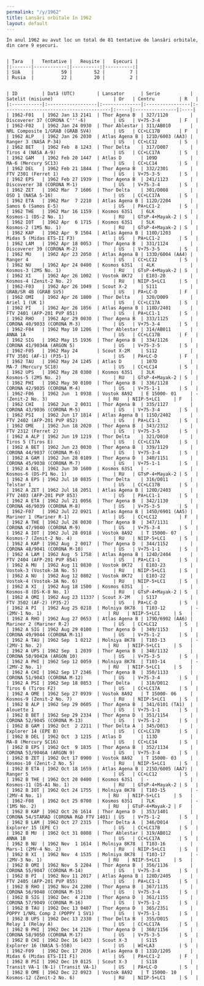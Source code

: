 ```yaml
---
permalink: "/y/1962"
title: Lansări orbitale în 1962
layout: default
---
```


    În anul 1962 au avut loc un total de 81 tentative de lansări orbitale, din care 9 eșecuri.
    
    
    | Țara   |   Tentative |   Reușite |   Eșecuri |
    |:-------|------------:|----------:|----------:|
    | SUA    |          59 |        52 |         7 |
    | Rusia  |          22 |        20 |         2 |
    
    
    | ID         | Dată (UTC)        | Lansator      | Serie           | Satelit (misiune)                      | Or   | Centru         | R   |
    |:-----------|:------------------|:--------------|:----------------|:---------------------------------------|:-----|:---------------|:----|
    | 1962-F01   | 1962 Jan 13 2141  | Thor Agena B  | 327/1120        | Discoverer 37 (CORONA C'''-6)          | US   | V+75-3-4       | F   |
    | 1962-F02   | 1962 Jan 24 0930  | Thor Ablestar | 311/AB010       | NRL Composite 1/GRAB (GRAB SV4)        | US   | CC+LC17B       | F   |
    | 1962 ALP   | 1962 Jan 26 2030  | Atlas Agena B | 121D/6003 (AA3) | Ranger 3 (NASA P-34)                   | US   | CC+LC12        | S   |
    | 1962 BET   | 1962 Feb  8 1243  | Thor Delta    | 317/D007        | Tiros 4 (NASA A-9)                     | US   | CC+LC17A       | S   |
    | 1962 GAM   | 1962 Feb 20 1447  | Atlas D       | 109D            | MA-6 (Mercury SC13)                    | US   | CC+LC14        | S   |
    | 1962 DEL   | 1962 Feb 21 1844  | Thor Agena B  | 332/2301        | FTV 2301 (Ferret 1)                    | US   | V+75-3-5       | S   |
    | 1962 EPS   | 1962 Feb 27 1939  | Thor Agena B  | 241/1123        | Discoverer 38 (CORONA M-1)             | US   | V+75-3-4       | S   |
    | 1962 ZET   | 1962 Mar  7 1606  | Thor Delta    | 301/D008        | OSO 1 (NASA S-16)                      | US   | CC+LC17A       | S   |
    | 1962 ETA   | 1962 Mar  7 2210  | Atlas Agena B | 112D/2204       | Samos 6 (Samos E-5)                    | US   | PA+LC1-2       | S   |
    | 1962 THE   | 1962 Mar 16 1159  | Kosmos 63S1   | 6LK             | Kosmos-1 (DS-2 No. 1)                  | RU   | GTsP-4+Mayak-2 | S   |
    | 1962 IOT   | 1962 Apr  6 1715  | Kosmos 63S1   | 5LK             | Kosmos-2 (1MS No. 1)                   | RU   | GTsP-4+Mayak-2 | S   |
    | 1962 KAP   | 1962 Apr  9 1504  | Atlas Agena B | 110D/1203       | Midas 5 (Midas ETS-II F3)              | US   | PA+LC1-2       | S   |
    | 1962 LAM   | 1962 Apr 18 0053  | Thor Agena B  | 331/1124        | Discoverer 39 (CORONA M-2)             | US   | V+75-3-5       | S   |
    | 1962 MU    | 1962 Apr 23 2050  | Atlas Agena B | 133D/6004 (AA4) | Ranger 4                               | US   | CC+LC12        | S   |
    | 1962 NU    | 1962 Apr 24 0400  | Kosmos 63S1   | 4LK             | Kosmos-3 (2MS No. 1)                   | RU   | GTsP-4+Mayak-2 | S   |
    | 1962 XI    | 1962 Apr 26 1002  | Vostok 8K72   | E103-20         | Kosmos-4 (Zenit-2 No. 2)               | RU   | NIIP-5+LC1     | S   |
    | 1962-F03   | 1962 Apr 26 1049  | Scout X-2     | S111            | GRAB/SR 4B (GRAB SV5)                  | US   | PA+LC-D        | F   |
    | 1962 OMI   | 1962 Apr 26 1800  | Thor Delta    | 320/D009        | Ariel 1 (UK 1)                         | US   | CC+LC17A       | S   |
    | 1962 PI    | 1962 Apr 26 1856  | Atlas Agena B | 118D/2401       | FTV 2401 (AFP-201 PVP 851)             | US   | PA+LC1-1       | S   |
    | 1962 RHO   | 1962 Apr 29 0030  | Thor Agena B  | 333/1125        | CORONA 40/9033 (CORONA M-3)            | US   | V+75-3-4       | S   |
    | 1962-F04   | 1962 May 10 1206  | Thor Ablestar | 314/AB011       | ANNA 1A                                | US   | CC+LC17B       | F   |
    | 1962 SIG   | 1962 May 15 1936  | Thor Agena B  | 334/1126        | CORONA 41/9034A (ARGON 5)              | US   | V+75-3-5       | S   |
    | 1962-F05   | 1962 May 24       | Scout X-2M    | S112            | FTV 3501 (AF-1) (P35-1)                | US   | PA+LC-D        | F   |
    | 1962 TAU   | 1962 May 24 1245  | Atlas D       | 107D            | MA-7 (Mercury SC18)                    | US   | CC+LC14        | S   |
    | 1962 UPS   | 1962 May 28 0300  | Kosmos 63S1   | 3LK             | Kosmos-5 (2MS No. 2)                   | RU   | GTsP-4+Mayak-2 | S   |
    | 1962 PHI   | 1962 May 30 0100  | Thor Agena B  | 336/1128        | CORONA 42/9035 (CORONA M-4)            | US   | V+75-1-1       | S   |
    | 1962-F06   | 1962 Jun  1 0938  | Vostok 8A92   | E 15000- 01     | - (Zenit-2 No. 3)                      | RU   | NIIP-5+LC1     | F   |
    | 1962 CHI   | 1962 Jun  2 0031  | Thor Agena B  | 335/1127        | CORONA 43/9036 (CORONA M-5)            | US   | V+75-3-4       | S   |
    | 1962 PSI   | 1962 Jun 17 1814  | Atlas Agena B | 115D/2402       | FTV 2402 (AFP-201 PVP 852)             | US   | PA+LC1-1       | S   |
    | 1962 OME   | 1962 Jun 18 2020  | Thor Agena B  | 343/2312        | FTV 2312 (Ferret 2)                    | US   | V+75-3-5       | S   |
    | 1962 A ALP | 1962 Jun 19 1219  | Thor Delta    | 321/D010        | Tiros 5 (Tiros E)                      | US   | CC+LC17A       | S   |
    | 1962 A BET | 1962 Jun 23 0030  | Thor Agena B  | 339/1129        | CORONA 44/9037 (CORONA M-6)            | US   | V+75-3-4       | S   |
    | 1962 A GAM | 1962 Jun 28 0109  | Thor Agena D  | 340/1151        | CORONA 45/9038 (CORONA M-7)            | US   | V+75-1-1       | S   |
    | 1962 A DEL | 1962 Jun 30 1600  | Kosmos 63S1   | -               | Kosmos-6 (DS-P1 No. 1)                 | RU   | GTsP-4+Mayak-2 | S   |
    | 1962 A EPS | 1962 Jul 10 0835  | Thor Delta    | 316/D011        | Telstar 1                              | US   | CC+LC17B       | S   |
    | 1962 A ZET | 1962 Jul 18 2051  | Atlas Agena B | 120D/2403       | FTV 2403 (AFP-201 PVP 853)             | US   | PA+LC1-1       | S   |
    | 1962 A ETA | 1962 Jul 21 0056  | Thor Agena B  | 342/1130        | CORONA 46/9039 (CORONA M-8)            | US   | V+75-3-5       | S   |
    | 1962-F07   | 1962 Jul 22 0921  | Atlas Agena B | 145D/6901 (AA5) | Mariner 1 (Mariner R-1)                | US   | CC+LC12        | F   |
    | 1962 A THE | 1962 Jul 28 0030  | Thor Agena B  | 347/1131        | CORONA 47/9040 (CORONA M-9)            | US   | V+75-3-4       | S   |
    | 1962 A IOT | 1962 Jul 28 0918  | Vostok 8A92   | T 15000- 07     | Kosmos-7 (Zenit-2 No. 4)               | RU   | NIIP-5+LC1     | S   |
    | 1962 A KAP | 1962 Aug  2 0017  | Thor Agena D  | 344/1152        | CORONA 48/9041 (CORONA M-10)           | US   | V+75-1-1       | S   |
    | 1962 A LAM | 1962 Aug  5 1758  | Atlas Agena B | 124D/2404       | FTV 2404 (AFP-201 PVP 854)             | US   | PA+LC1-1       | S   |
    | 1962 A MU  | 1962 Aug 11 0830  | Vostok 8K72   | E103-23         | Vostok-3 (Vostok-3A No. 5)             | RU   | NIIP-5+LC1     | S   |
    | 1962 A NU  | 1962 Aug 12 0802  | Vostok 8K72   | E103-22         | Vostok-4 (Vostok-3A No. 6)             | RU   | NIIP-5+LC1     | S   |
    | 1962 A XI  | 1962 Aug 18 1500  | Kosmos 63S1   | -               | Kosmos-8 (DS-K-8 No. 1)                | RU   | GTsP-4+Mayak-2 | S   |
    | 1962 A OMI | 1962 Aug 23 1133? | Scout X-2M    | S117            | FTV 3502 (AF-2) (P35-2)                | US   | PA+LC-D        | S   |
    | 1962 A PI  | 1962 Aug 25 0218  | Molniya 8K78  | T103-12         | - (2MV-1 No. 1)                        | RU   | NIIP-5+LC1     | S   |
    | 1962 A RHO | 1962 Aug 27 0653  | Atlas Agena B | 179D/6902 (AA6) | Mariner 2 (Mariner R-2)                | US   | CC+LC12        | S   |
    | 1962 A SIG | 1962 Aug 29 0100  | Thor Agena D  | 349/1153        | CORONA 49/9044 (CORONA M-11)           | US   | V+75-1-2       | S   |
    | 1962 A TAU | 1962 Sep  1 0212  | Molniya 8K78  | T103-13         | - (2MV-1 No. 2)                        | RU   | NIIP-5+LC1     | S   |
    | 1962 A UPS | 1962 Sep  1 2039  | Thor Agena B  | 348/1132        | CORONA 50/9042A (ARGON 10)             | US   | V+75-3-5       | S   |
    | 1962 A PHI | 1962 Sep 12 0059  | Molniya 8K78  | T103-14         | - (2MV-2 No. 1)                        | RU   | NIIP-5+LC1     | S   |
    | 1962 A CHI | 1962 Sep 17 2346  | Thor Agena B  | 350/1133        | CORONA 51/9043 (CORONA M-12)           | US   | V+75-3-4       | S   |
    | 1962 A PSI | 1962 Sep 18 0853  | Thor Delta    | 318/D012        | Tiros 6 (Tiros F2)                     | US   | CC+LC17A       | S   |
    | 1962 A OME | 1962 Sep 27 0939  | Vostok 8A92   | T 15000- 06     | Kosmos-9 (Zenit-2 No. 7)               | RU   | NIIP-5+LC1     | S   |
    | 1962 B ALP | 1962 Sep 29 0605  | Thor Agena B  | 341/6101 (TA1)  | Alouette 1                             | US   | V+75-1-1       | S   |
    | 1962 B BET | 1962 Sep 29 2334  | Thor Agena D  | 351/1154        | CORONA 52/9045 (CORONA M-13)           | US   | V+75-1-2       | S   |
    | 1962 B GAM | 1962 Oct  2 2211  | Thor Delta A  | 345/D013        | Explorer 14 (EPE B)                    | US   | CC+LC17B       | S   |
    | 1962 B DEL | 1962 Oct  3 1215  | Atlas D       | 113D            | MA-8 (Mercury SC16)                    | US   | CC+LC14        | S   |
    | 1962 B EPS | 1962 Oct  9 1835  | Thor Agena B  | 352/1134        | CORONA 53/9046A (ARGON 9)              | US   | V+75-3-4       | S   |
    | 1962 B ZET | 1962 Oct 17 0900  | Vostok 8A92   | T 15000- 03     | Kosmos-10 (Zenit-2 No. 5)              | RU   | NIIP-5+LC1     | S   |
    | 1962 B ETA | 1962 Oct 18 1659  | Atlas Agena B | 215D/6005 (AA7) | Ranger 5                               | US   | CC+LC12        | S   |
    | 1962 B THE | 1962 Oct 20 0400  | Kosmos 63S1   | -               | Kosmos-11 (DS-A1 No. 1)                | RU   | GTsP-4+Mayak-2 | S   |
    | 1962 B IOT | 1962 Oct 24 1755  | Molniya 8K78  | T103-15         | - (2MV-4 No. 1)                        | RU   | NIIP-5+LC1     | S   |
    | 1962-F08   | 1962 Oct 25 0700  | Kosmos 63S1   | 7LK             | - (1MS No. 2)                          | RU   | GTsP-4+Mayak-2 | F   |
    | 1962 B KAP | 1962 Oct 26 1614  | Thor Agena D  | 353/1401        | CORONA 54/STARAD (CORONA R&D FTV 1401) | US   | V+75-1-2       | S   |
    | 1962 B LAM | 1962 Oct 27 2315  | Thor Delta A  | 346/D014        | Explorer 15 (EPE C)                    | US   | CC+LC17B       | S   |
    | 1962 B MU  | 1962 Oct 31 0808  | Thor Ablestar | 319/AB012       | ANNA 1B                                | US   | CC+LC17A       | S   |
    | 1962 B NU  | 1962 Nov  1 1614  | Molniya 8K78  | T103-16         | Mars-1 (2MV-4 No. 2)                   | RU   | NIIP-5+LC1     | S   |
    | 1962 B XI  | 1962 Nov  4 1535  | Molniya 8K78  | T103-17         | - (2MV-3 No. 1)                        | RU   | NIIP-5+LC1     | S   |
    | 1962 B OMI | 1962 Nov  5 2204  | Thor Agena B  | 356/1136        | CORONA 55/9047 (CORONA M-14)           | US   | V+75-3-4       | S   |
    | 1962 B PI  | 1962 Nov 11 2017  | Atlas Agena B | 128D/2405       | FTV 2405 (AFP-201 PVP 855)             | US   | PA+LC1-1       | S   |
    | 1962 B RHO | 1962 Nov 24 2200  | Thor Agena B  | 367/1135        | CORONA 56/9048 (CORONA M-15)           | US   | V+75-3-4       | S   |
    | 1962 B SIG | 1962 Dec  4 2130  | Thor Agena D  | 361/1155        | CORONA 57/9049 (CORONA M-16)           | US   | V+75-1-2       | S   |
    | 1962 B TAU | 1962 Dec 13 0407  | Thor Agena D  | 365/2351        | POPPY 1/NRL Comp 2 (POPPY 1 SV1)       | US   | V+75-1-1       | S   |
    | 1962 B UPS | 1962 Dec 13 2330  | Thor Delta B  | 355/D015        | Relay 1 (Relay A)                      | US   | CC+LC17A       | S   |
    | 1962 B PHI | 1962 Dec 14 2126  | Thor Agena D  | 368/1156        | CORONA 58/9050 (CORONA M-17)           | US   | V+75-3-5       | S   |
    | 1962 B CHI | 1962 Dec 16 1433  | Scout X-3     | S115            | Explorer 16 (NASA S-55B)               | US   | WI+LA3         | S   |
    | 1962-F09   | 1962 Dec 17 2036  | Atlas Agena B | 131D/1205       | Midas 6 (Midas ETS-III F1)             | US   | PA+LC1-2       | F   |
    | 1962 B PSI | 1962 Dec 19 0125  | Scout X-3     | S118            | Transit VA-1 (N-1) (Transit VA-1)      | US   | PA+LC-D        | S   |
    | 1962 B OME | 1962 Dec 22 0923  | Vostok 8A92   | T 15000- 10     | Kosmos-12 (Zenit-2 No. 6)              | RU   | NIIP-5+LC1     | S   |

